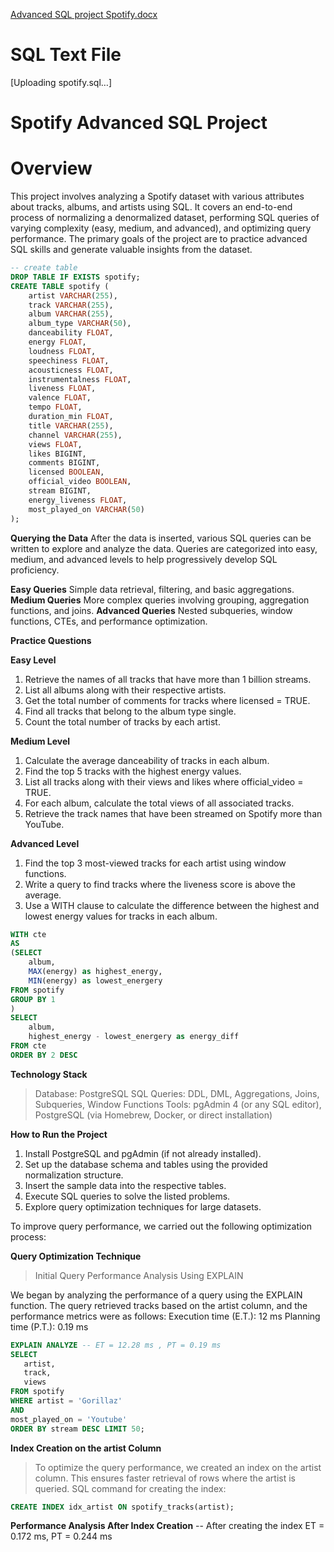 
[Advanced SQL project Spotify.docx](https://github.com/user-attachments/files/18907882/Advanced.SQL.project.Spotify.docx)

# SQL Text File
[Uploading spotify.sql…]

# Spotify Advanced SQL Project

# Overview
This project involves analyzing a Spotify dataset with various attributes about tracks, albums, and artists using SQL. It covers an end-to-end process of normalizing a denormalized dataset, performing SQL queries of varying complexity (easy, medium, and advanced), and optimizing query performance. The primary goals of the project are to practice advanced SQL skills and generate valuable insights from the dataset.

```sql
-- create table
DROP TABLE IF EXISTS spotify;
CREATE TABLE spotify (
    artist VARCHAR(255),
    track VARCHAR(255),
    album VARCHAR(255),
    album_type VARCHAR(50),
    danceability FLOAT,
    energy FLOAT,
    loudness FLOAT,
    speechiness FLOAT,
    acousticness FLOAT,
    instrumentalness FLOAT,
    liveness FLOAT,
    valence FLOAT,
    tempo FLOAT,
    duration_min FLOAT,
    title VARCHAR(255),
    channel VARCHAR(255),
    views FLOAT,
    likes BIGINT,
    comments BIGINT,
    licensed BOOLEAN,
    official_video BOOLEAN,
    stream BIGINT,
    energy_liveness FLOAT,
    most_played_on VARCHAR(50)
);
```
**Querying the Data**
After the data is inserted, various SQL queries can be written to explore and analyze the data. Queries are categorized into easy, medium, and advanced levels to help progressively develop SQL proficiency.

**Easy Queries**
Simple data retrieval, filtering, and basic aggregations.
**Medium Queries**
More complex queries involving grouping, aggregation functions, and joins.
**Advanced Queries**
Nested subqueries, window functions, CTEs, and performance optimization.

**Practice Questions**

**Easy Level**
1. Retrieve the names of all tracks that have more than 1 billion streams.
2. List all albums along with their respective artists.
3. Get the total number of comments for tracks where licensed = TRUE.
4. Find all tracks that belong to the album type single.
5. Count the total number of tracks by each artist.

**Medium Level**
1. Calculate the average danceability of tracks in each album.
2. Find the top 5 tracks with the highest energy values.
3. List all tracks along with their views and likes where official_video = TRUE.
4. For each album, calculate the total views of all associated tracks.
5. Retrieve the track names that have been streamed on Spotify more than YouTube.

**Advanced Level**
1. Find the top 3 most-viewed tracks for each artist using window functions.
2. Write a query to find tracks where the liveness score is above the average.
3. Use a WITH clause to calculate the difference between the highest and lowest energy values for tracks in each album.

```sql
WITH cte
AS
(SELECT 
	album,
	MAX(energy) as highest_energy,
	MIN(energy) as lowest_energery
FROM spotify
GROUP BY 1
)
SELECT 
	album,
	highest_energy - lowest_energery as energy_diff
FROM cte
ORDER BY 2 DESC
```

**Technology Stack**

> Database: PostgreSQL
> SQL Queries: DDL, DML, Aggregations, Joins, Subqueries, Window Functions
> Tools: pgAdmin 4 (or any SQL editor), PostgreSQL (via Homebrew, Docker, or direct installation)

**How to Run the Project**

1. Install PostgreSQL and pgAdmin (if not already installed).
2. Set up the database schema and tables using the provided normalization structure.
3. Insert the sample data into the respective tables.
4. Execute SQL queries to solve the listed problems.
5. Explore query optimization techniques for large datasets.

To improve query performance, we carried out the following optimization process:

**Query Optimization Technique**

> Initial Query Performance Analysis Using EXPLAIN

We began by analyzing the performance of a query using the EXPLAIN function.
The query retrieved tracks based on the artist column, and the performance metrics were as follows:
	Execution time (E.T.): 12 ms
	Planning time (P.T.): 0.19 ms

 ```sql
EXPLAIN ANALYZE -- ET = 12.28 ms , PT = 0.19 ms
SELECT
	artist,
	track,
	views
FROM spotify
WHERE artist = 'Gorillaz' 
AND
most_played_on = 'Youtube'
ORDER BY stream DESC LIMIT 50;
```
**Index Creation on the artist Column**

> To optimize the query performance, we created an index on the artist column. This ensures faster retrieval of rows where the artist is queried.
> SQL command for creating the index:
```sql
CREATE INDEX idx_artist ON spotify_tracks(artist);
```

**Performance Analysis After Index Creation**
-- After creating the index ET = 0.172 ms, PT = 0.244 ms




